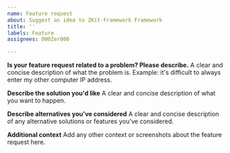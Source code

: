 ```yaml
---
name: Feature request
about: Suggest an idea to ZKit-Framework Framework
title: ''
labels: Feature
assignees: 000Zer000

---
```


**Is your feature request related to a problem? Please describe.**
A clear and concise description of what the problem is. Example: it's difficult to always enter my other computer IP address.

**Describe the solution you'd like**
A clear and concise description of what you want to happen. 

**Describe alternatives you've considered**
A clear and concise description of any alternative solutions or features you've considered.

**Additional context**
Add any other context or screenshots about the feature request here.
